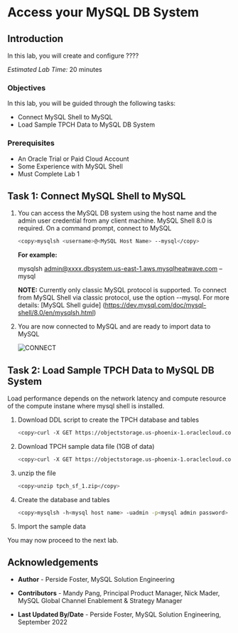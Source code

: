 # Access your MySQL DB System

## Introduction

In this lab, you will create and configure ????

_Estimated Lab Time:_ 20 minutes

### Objectives

In this lab, you will be guided through the following tasks:

- Connect MySQL Shell to MySQL
- Load Sample TPCH Data to MySQL DB System

### Prerequisites

- An Oracle Trial or Paid Cloud Account
- Some Experience with MySQL Shell
- Must Complete Lab 1

## Task 1: Connect MySQL Shell to MySQL

1. You can access the MySQL DB system using the host name and the admin user
credential from any client machine. MySQL Shell 8.0 is required. On a command
prompt, connect to MySQL

    ```bash
    <copy>mysqlsh <username>@<MySQL Host Name> --mysql</copy>
    ```

    **For example:**

    mysqlsh admin@xxxx.dbsystem.us-east-1.aws.mysqlheatwave.com – mysql

    **NOTE:** Currently only classic MySQL protocol is supported. To connect from
    MySQL Shell via classic protocol, use the option --mysql. For more details:
    [MySQL Shell guide] (<https://dev.mysql.com/doc/mysql-shell/8.0/en/mysqlsh.html>)

2. You are now connected to MySQL and are ready to import data to MySQL

    ![CONNECT](./images/06connect-myslqsh.png "connect-myslqsh ")

## Task 2: Load Sample TPCH Data to MySQL DB System

Load performance depends on the network latency and compute resource of the compute instane where mysql shell is installed.

1. Download DDL script to create the TPCH database and tables

    ```bash
    <copy>curl -X GET https://objectstorage.us-phoenix-1.oraclecloud.com/n/mysqlpm/b/tpch/o/tpch_ext_ddl.sql > tpch_ext_ddl.sql</copy>
    ```

2. Download TPCH sample data file (1GB of data)

     ```bash
    <copy>curl -X GET https://objectstorage.us-phoenix-1.oraclecloud.com/n/mysqlpm/b/tpch/o/tpch_sf_1.zip > tpch_sf_1.zip</copy>
    ```

3. unzip the file

    ```bash
    <copy>unzip tpch_sf_1.zip</copy>
    ```

4. Create the database and tables

    ```bash
    <copy>mysqlsh -h<mysql host name> -uadmin -p<mysql admin password> --mysql --file tpch_ext_ddl.sql</copy>
    ```

5. Import the sample data

You may now proceed to the next lab.

## Acknowledgements

- **Author** - Perside Foster, MySQL Solution Engineering

- **Contributors** - Mandy Pang, Principal Product Manager,
Nick Mader, MySQL Global Channel Enablement & Strategy Manager
- **Last Updated By/Date** - Perside Foster, MySQL Solution Engineering, September 2022
